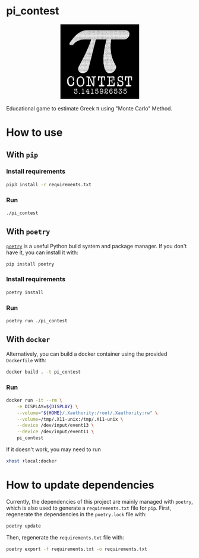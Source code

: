 # pi_contest

<p align="center">
<img src="figure/pi_contest_logo_0.2.jpg" height=200 />
</p>

Educational game to estimate Greek π using "Monte Carlo" Method.

# How to use
## With `pip`
### Install requirements
```bash
pip3 install -r requirements.txt
```
### Run
```bash
./pi_contest
```

## With `poetry`
[`poetry`](https://python-poetry.org) is a useful Python build system and package manager. If you don't have it, you can install it with:
```bash
pip install poetry
```
### Install requirements
```bash
poetry install
```
### Run
```bash
poetry run ./pi_contest
```

## With `docker`
Alternatively, you can build a docker container using the provided `Dockerfile` with:
```bash
docker build . -t pi_contest
```
### Run
```bash
docker run -it --rm \
    -e DISPLAY=${DISPLAY} \
    --volume="${HOME}/.Xauthority:/root/.Xauthority:rw" \
    --volume=/tmp/.X11-unix:/tmp/.X11-unix \
    --device /dev/input/event13 \
    --device /dev/input/event11 \
    pi_contest
```
If it doesn't work, you may need to run
```bash
xhost +local:docker
```

# How to update dependencies
Currently, the dependencies of this project are mainly managed with `poetry`, which is also used to generate a `requirements.txt` file for `pip`.
First, regenerate the dependencies in the `poetry.lock` file with:
```bash
poetry update
```
Then, regenerate the `requirements.txt` file with:
```bash
poetry export -f requirements.txt -o requirements.txt
```
